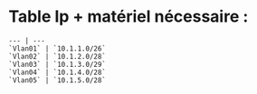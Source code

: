 
# Table Ip + matériel nécessaire :

```
--- | ---
`Vlan01` | `10.1.1.0/26`
`Vlan02` | `10.1.2.0/28`
`Vlan03` | `10.1.3.0/29`
`Vlan04` | `10.1.4.0/28`
`Vlan05` | `10.1.5.0/28`
```
